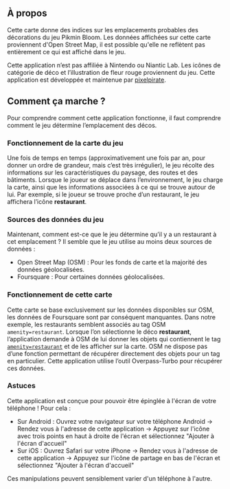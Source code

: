 ## À propos

Cette carte donne des indices sur les emplacements probables des décorations du jeu Pikmin Bloom. Les données affichées sur cette carte proviennent d'Open Street Map, il est possible qu'elle ne reflètent pas entièrement ce qui est affiché dans le jeu.

Cette application n’est pas affiliée à Nintendo ou Niantic Lab. Les icônes de catégorie de déco et l’illustration de fleur rouge proviennent du jeu. Cette application est développée et maintenue par [pixelpirate](https://pixelpirate.fr).

## Comment ça marche&nbsp;?

Pour comprendre comment cette application fonctionne, il faut comprendre comment le jeu détermine l’emplacement des décos.

### Fonctionnement de la carte du jeu

Une fois de temps en temps (approximativement une fois par an, pour donner un ordre de grandeur, mais c’est très irrégulier), le jeu récolte des informations sur les caractéristiques du paysage, des routes et des bâtiments.
Lorsque le joueur se déplace dans l’environnement, le jeu charge la carte, ainsi que les informations associées à ce qui se trouve autour de lui.
Par exemple, si le joueur se trouve proche d’un restaurant, le jeu affichera l’icône **restaurant**.

### Sources des données du jeu

Maintenant, comment est-ce que le jeu détermine qu’il y a un restaurant à cet emplacement&nbsp;? Il semble que le jeu utilise au moins deux sources de données&nbsp;:

- Open Street Map (OSM)&nbsp;: Pour les fonds de carte et la majorité des données géolocalisées.
- Foursquare&nbsp;: Pour certaines données géolocalisées.

### Fonctionnement de cette carte

Cette carte se base exclusivement sur les données disponibles sur OSM, les données de Foursquare sont par conséquent manquantes. Dans notre exemple, les restaurants semblent associés au tag OSM `amenity=restaurant`.
Lorsque l’on sélectionne le déco **restaurant**, l’application demande à OSM de lui donner les objets qui contiennent le tag [`amenity=restaurant`](https://wiki.openstreetmap.org/wiki/Key:amenity) et de les afficher sur la carte.
OSM ne dispose pas d’une fonction permettant de récupérer directement des objets pour un tag en particulier. Cette application utilise l’outil Overpass-Turbo pour récupérer ces données.

### Astuces

Cette application est conçue pour pouvoir être épinglée à l'écran de votre téléphone&nbsp;! Pour cela&nbsp;:
- Sur Android&nbsp;: Ouvrez votre navigateur sur votre téléphone Android -> Rendez vous à l'adresse de cette application -> Appuyez sur l'icône avec trois points en haut à droite de l'écran et sélectionnez "Ajouter à l'écran d'accueil"
- Sur iOS&nbsp;: Ouvrez Safari sur votre iPhone -> Rendez vous à l'adresse de cette application -> Appuyez sur l'icône de partage en bas de l'écran et sélectionnez "Ajouter à l'écran d'accueil"

Ces manipulations peuvent sensiblement varier d'un téléphone à l'autre.

